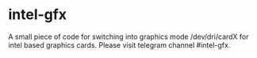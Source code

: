 # intel-gfx
A small piece of code for switching into graphics mode /dev/dri/cardX for intel based graphics cards. 
Please visit telegram channel #intel-gfx.

